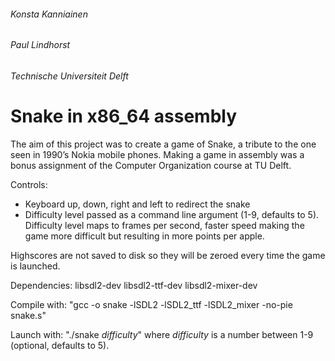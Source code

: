 ###### Konsta Kanniainen
###### Paul Lindhorst
###### Technische Universiteit Delft

# Snake in x86_64 assembly


The aim of this project was to create a game of Snake, a tribute to the one seen in 1990’s Nokia mobile phones. Making a game in assembly was a bonus assignment of the Computer Organization course at TU Delft.

Controls:
- Keyboard up, down, right and left to redirect the snake
- Difficulty level passed as a command line argument (1-9, defaults to 5). Difficulty level maps to frames per second, faster speed making the game more difficult but resulting in more points per apple.

Highscores are not saved to disk so they will be zeroed every time the game is launched.

Dependencies:
libsdl2-dev
libsdl2-ttf-dev
libsdl2-mixer-dev

Compile with:
"gcc -o snake -lSDL2 -lSDL2_ttf -lSDL2_mixer -no-pie snake.s"

Launch with:
"./snake *difficulty*" where *difficulty* is a number between 1-9 (optional, defaults to 5).
